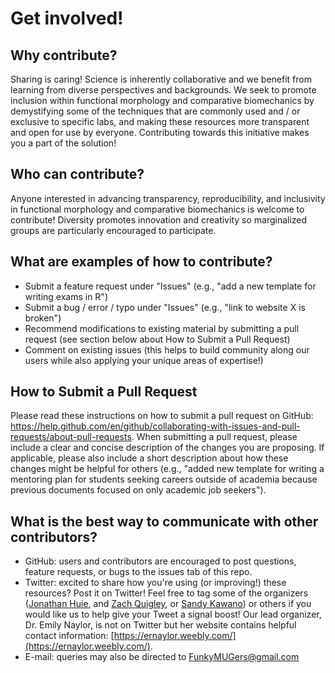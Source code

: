 # Get involved!




## Why contribute?
Sharing is caring! Science is inherently collaborative and we benefit from learning from diverse perspectives and backgrounds. We seek to promote inclusion within functional morphology and comparative biomechanics by demystifying some of the techniques that are commonly used and / or exclusive to specific labs, and making these resources more transparent and open for use by everyone. Contributing towards this initiative makes you a part of the solution!

## Who can contribute? 
Anyone interested in advancing transparency, reproducibility, and inclusivity in functional morphology and comparative biomechanics is welcome to contribute! Diversity promotes innovation and creativity so marginalized groups are particularly encouraged to participate. 

## What are examples of how to contribute?
* Submit a feature request under "Issues" (e.g., "add a new template for writing exams in R")
* Submit a bug / error / typo under "Issues" (e.g., "link to website X is broken")
* Recommend modifications to existing material by submitting a pull request (see section below about How to Submit a Pull Request)
* Comment on existing issues (this helps to build community along our users while also applying your unique areas of expertise!)

## How to Submit a Pull Request
Please read these instructions on how to submit a pull request on GitHub: https://help.github.com/en/github/collaborating-with-issues-and-pull-requests/about-pull-requests. When submitting a pull request, please include a clear and concise description of the changes you are proposing. If applicable, please also include a short description about how these changes might be helpful for others (e.g., "added new template for writing a mentoring plan for students seeking careers outside of academia because previous documents focused on only academic job seekers"). 

## What is the best way to communicate with other contributors?
* GitHub: users and contributors are encouraged to post questions, feature requests, or bugs to the issues tab of this repo. 
* Twitter: excited to share how you're using (or improving!) these resources? Post it on Twitter! Feel free to tag some of the organizers ([Jonathan Huie](https://twitter.com/jmhuiee), and [Zach Quigley](https://twitter.com/ZachQuigley_), or [Sandy Kawano](https://twitter.com/MorphoFun)) or others if you would like us to help give your Tweet a signal boost! Our lead organizer, Dr. Emily Naylor, is not on Twitter but her website contains helpful contact information: [https://ernaylor.weebly.com/](https://ernaylor.weebly.com/). 
* E-mail: queries may also be directed to FunkyMUGers@gmail.com
